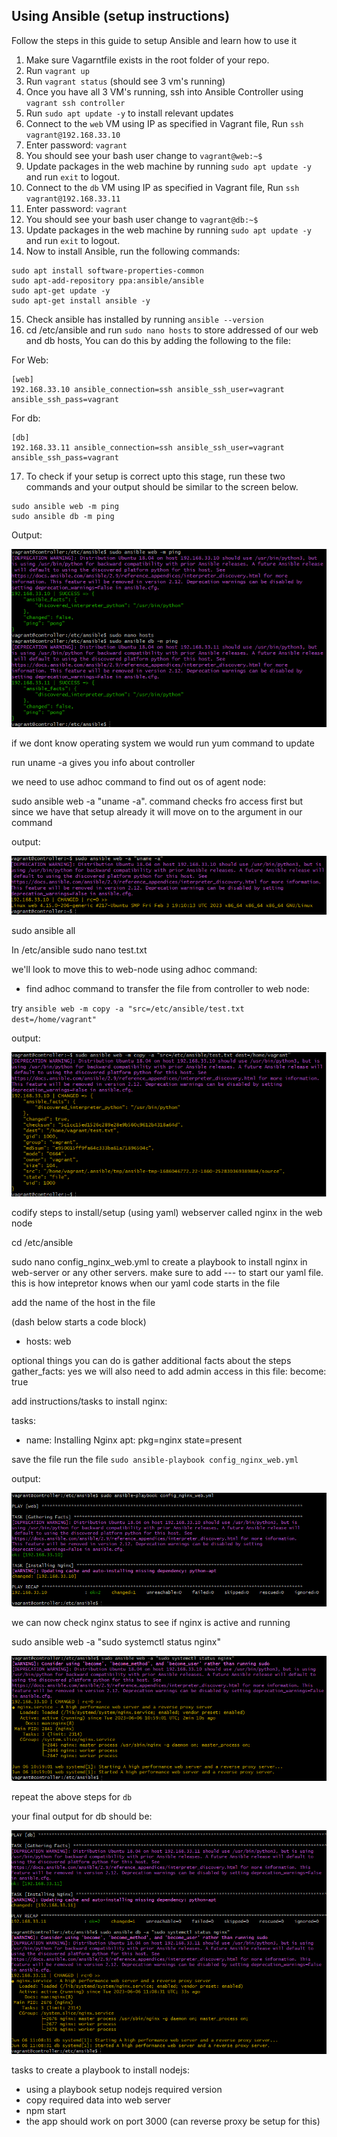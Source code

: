 ## Using Ansible (setup instructions)

Follow the steps in this guide to setup Ansible and learn how to use it

1. Make sure Vagarntfile exists in the root folder of your repo.
2. Run `vagrant up`
3. Run `vagrant status` (should see 3 vm's running)
4. Once you have all 3 VM's running, ssh into Ansible Controller using `vagrant ssh controller`
5. Run `sudo apt update -y` to install relevant updates
6. Connect to the `web` VM using IP as specified in Vagrant file, Run `ssh vagrant@192.168.33.10`
7. Enter password: `vagrant`
8. You should see your bash user change to `vagrant@web:~$`
9. Update packages in the web machine by running `sudo apt update -y` and run `exit` to logout.
10. Connect to the `db` VM using IP as specified in Vagrant file, Run `ssh vagrant@192.168.33.11`
11. Enter password: `vagrant`
12. You should see your bash user change to `vagrant@db:~$`
13. Update packages in the web machine by running `sudo apt update -y` and run `exit` to logout.
14. Now to install Ansible, run the following commands:

```
sudo apt install software-properties-common
sudo apt-add-repository ppa:ansible/ansible
sudo apt-get update -y
sudo apt-get install ansible -y
```
15. Check ansible has installed by running `ansible --version`
16. cd /etc/ansible and run `sudo nano hosts` to store addressed of our web and db hosts, You can do this by adding the following to the file:

For Web:
```
[web]
192.168.33.10 ansible_connection=ssh ansible_ssh_user=vagrant ansible_ssh_pass=vagrant
```

For db:
```
[db]
192.168.33.11 ansible_connection=ssh ansible_ssh_user=vagrant ansible_ssh_pass=vagrant
```

17. To check if your setup is correct upto this stage, run these two commands and your output should be similar to the screen below.

```
sudo ansible web -m ping
sudo ansible db -m ping
```

Output:

![alt text](./assets/pongs.png)


if we dont know operating system we would run yum command to update

run uname -a gives you info about controller

we need to use adhoc command to find out os of agent node:

sudo ansible web -a "uname -a". command checks fro access first but since we have that setup already it will move on to the argument in our command

output:

![alt text](./assets/web-adhoc-os-command.png)

sudo ansible all 

In /etc/ansible sudo nano test.txt

we'll look to move this to web-node using adhoc command:

- find adhoc command to transfer the file from controller to web node:

try `ansible web -m copy -a "src=/etc/ansible/test.txt dest=/home/vagrant"`

output:

![alt text](./assets/file-transfer.png)

codify steps to install/setup (using yaml)
webserver called nginx in the web node

cd /etc/ansible

sudo nano config_nginx_web.yml to create a playbook to install nginx in web-server or any other servers.
make sure to add --- to start our yaml file. this is how intepretor knows when our yaml code starts in the file

add the name of the host in the file

(dash below starts a code block)
- hosts: web

optional things you can do is gather additional facts about the steps
  gather_facts: yes
we will also need to add admin access in this file:
  become: true

add instructions/tasks to install nginx:

tasks:
- name: Installing Nginx
  apt: pkg=nginx state=present



save the file
run the file `sudo ansible-playbook config_nginx_web.yml`

output:

![alt text](./assets/nginx-config.png)

we can now check nginx status to see if nginx is active and running

sudo ansible web -a "sudo systemctl status nginx"

![alt text](./assets/nginx-status.png)


repeat the above steps for `db`

your final output for db should be:

![alt text](./assets/nginx-db-status.png)

tasks to create a playbook to install nodejs:

- using a playbook setup nodejs required version
- copy required data into web server
- npm start
- the app should work on port 3000 (can reverse proxy be setup for this)


